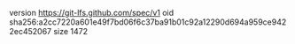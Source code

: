 version https://git-lfs.github.com/spec/v1
oid sha256:a2cc7220a601e49f7bd06f6c37ba91b01c92a12290d694a959ce9422ec452067
size 1472

